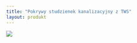```yaml
---
title: "Pokrywy studzienek kanalizacyjny z TWS"
layout: produkt
---
```


<img src="https://andreas-biz-pl.s3-eu-west-1.amazonaws.com/images/pokrywy.jpg" />
